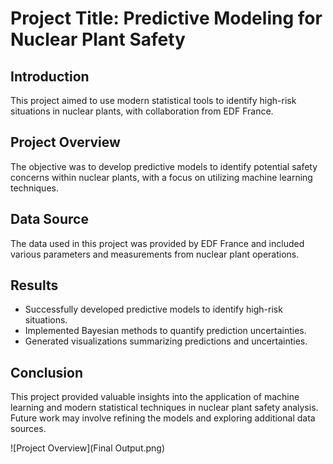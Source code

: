 # Project Title: Predictive Modeling for Nuclear Plant Safety

## Introduction
This project aimed to use modern statistical tools to identify high-risk situations in nuclear plants, with collaboration from EDF France.

## Project Overview
The objective was to develop predictive models to identify potential safety concerns within nuclear plants, with a focus on utilizing machine learning techniques.

## Data Source
The data used in this project was provided by EDF France and included various parameters and measurements from nuclear plant operations.

## Results
- Successfully developed predictive models to identify high-risk situations.
- Implemented Bayesian methods to quantify prediction uncertainties.
- Generated visualizations summarizing predictions and uncertainties.

## Conclusion
This project provided valuable insights into the application of machine learning and modern statistical techniques in nuclear plant safety analysis. Future work may involve refining the models and exploring additional data sources.

![Project Overview](Final Output.png)
